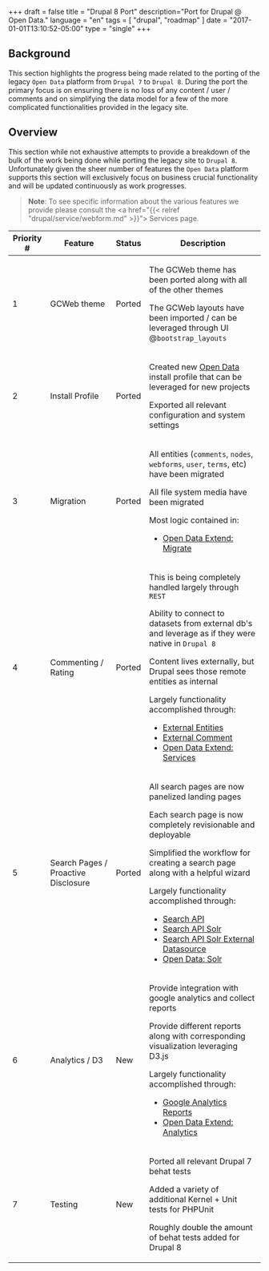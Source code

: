 +++
draft = false
title = "Drupal 8 Port"
description="Port for Drupal @ Open Data."
language = "en"
tags = [
    "drupal",
    "roadmap"
]
date = "2017-01-01T13:10:52-05:00"
type = "single"
+++

## Background

This section highlights the progress being made related to the porting of the
legacy `Open Data` platform from `Drupal 7` to `Drupal 8`. During the port the
primary focus is on ensuring there is no loss of any content / user / comments
and on simplifying the data model for a few of the more complicated
functionalities provided in the legacy site.

## Overview

This section while not exhaustive attempts to provide a breakdown of the bulk
of the work being done while porting the legacy site to `Drupal 8`.
Unfortunately given the sheer number of features the `Open Data` platform
supports this section will exclusively focus on business crucial functionality
and will be updated continuously as work progresses.

> <strong>Note</strong>: To see specific information about the various features
we provide please consult the <a href="{{< relref "drupal/service/webform.md" >}}">
Services</a> page.

<table id="components-theme" class="wb-tables table table-striped table-hover" data-wb-tables='{"columnDefs": [ { "visible": true, "targets": [ 3 ] } ], "lengthMenu": [[10, 25, -1], [10, 25, "All"]], "pageLength": 10 }'>
    <thead>
        <tr>
            <th>Priority #</th>
            <th>Feature</th>
            <th>Status</th>
            <th>Description</th>
        </tr>
    </thead>
    <tbody>
        <tr class="success">
            <td>1</td>
            <td>GCWeb theme</td>
            <td>Ported</td>
            <td>
                <p>The GCWeb theme has been ported along with all of the other themes</p>
                <p>The GCWeb layouts have been imported / can be leveraged through UI @<code  class="text-danger">bootstrap_layouts</code></p>
            </td>
        </tr>
        <tr class="success">
            <td>2</td>
            <td>Install Profile</td>
            <td>Ported</td>
            <td>
                <p>Created new <a href="http://github.com/open-data/od">Open
                Data</a> install profile that can be leveraged for new projects
                </p>
                <p>Exported all relevant configuration and system settings</p>
            </td>
        </tr>
        <tr class="success">
            <td>3</td>
            <td>Migration</td>
            <td>Ported</td>
            <td>
                <p>All entities (<code>comments</code>, <code>nodes</code>,
                <code>webforms</code>, <code>user</code>, <code>terms</code>,
                etc) have been migrated</p>
                <p>All file system media have been migrated</p>
                <p>Most logic contained in:
                    <ul>
                        <li><a href="https://github.com/open-data/od/tree/8.x-2.x/modules/custom/od_ext/od_ext_migration">Open Data Extend: Migrate</a>
                        </li>
                    </ul>
                </p>
            </td>
        </tr>
        <tr class="success">
            <td>4</td>
            <td>Commenting / Rating</td>
            <td>Ported</td>
            <td>
                <p>This is being completely handled largely through
                <code>REST</code></p>
                <p>Ability to connect to datasets from external db's and
                leverage as if they were native in <code>Drupal 8</code></p>
                <p>Content lives externally, but Drupal sees those remote
                entities as internal<p>
                <p>Largely functionality accomplished through:
                    <ul>
                        <li><a href="http://drupal.org/project/external_entities">External Entities</a></li>
                        <li><a href="http://github.com/open-data/external_comment">External Comment</a</li>
                        <li><a href="https://github.com/open-data/od/tree/8.x-2.x/modules/custom/od_ext/od_ext_services">Open Data Extend: Services</a</li>
                    </ul>
                </p>
            </td>
        </tr>
        <tr class="success">
            <td>5</td>
            <td>Search Pages / Proactive Disclosure</td>
            <td>Ported</td>
            <td>
                <p>All search pages are now panelized landing pages</p>
                <p>Each search page is now completely revisionable and deployable</p>
                <p>Simplified the workflow for creating a search page along
                with a helpful wizard</p>
                <p>Largely functionality accomplished through:
                    <ul>
                        <li><a href="http://drupal.org/project/search_api">Search API</a></li>
                        <li><a href="http://drupal.org/project/search_api_solr">Search API Solr</a</li>
                        <li><a href="https://github.com/sylus/search_api_solr_datasource">Search API Solr External Datasource</a</li>
                        <li><a href="https://github.com/open-data/od/tree/8.x-2.x/modules/custom/od_solr/">Open Data: Solr</a</li>
                    </ul>
                </p>
            </td>
        </tr>
        <tr class="success">
            <td>6</td>
            <td>Analytics / D3</td>
            <td>New</td>
            <td>
                <p>Provide integration with google analytics and collect reports</p>
                <p>Provide different reports along with corresponding visualization leveraging D3.js</p>
                <p>Largely functionality accomplished through:
                    <ul>
                        <li><a href="http://drupal.org/project/google_analytics_reports">
                        Google Analytics Reports</a></li>
                        <li><a href="https://github.com/open-data/od/tree/8.x-2.x/modules/custom/od_ext/od_ext_analytics">Open Data Extend: Analytics</a</li>
                    </ul>
                </p>
            </td>
        </tr>
        <tr class="success">
            <td>7</td>
            <td>Testing</td>
            <td>New</td>
            <td>
                <p>Ported all relevant Drupal 7 behat tests</p>
                <p>Added a variety of additional Kernel + Unit tests for
                PHPUnit</p>
                <p>Roughly double the amount of behat tests added for Drupal 8</p>
            </td>
        </tr>
    </tbody>
</table>

